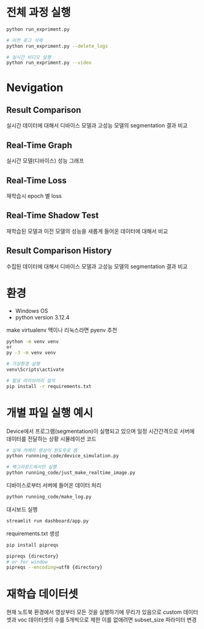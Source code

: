 # 전체 과정 실행
```bash
python run_expriment.py

# 이전 로그 삭제
python run_expriment.py --delete_logs

# 실시간 비디오 실행
python run_expriment.py --video
```

# Nevigation
## Result Comparison
실시간 데이터에 대해서 디바이스 모델과 고성능 모델의 segmentation 결과 비교

## Real-Time Graph
실시간 모델(디바이스) 성능 그래프

## Real-Time Loss
재학습시 epoch 별 loss

## Real-Time Shadow Test
재학습된 모델과 이전 모델의 성능을 새롭게 들어온 데이터에 대해서 비교

## Result Comparison History
수집된 데이터에 대해서 디바이스 모델과 고성능 모델의 segmentation 결과 비교 


# 환경
- Windows OS
- python version 3.12.4

make virtualenv 맥이나 리눅스라면 pyenv 추천

```bash
python -m venv venv
or 
py -3 -m venv venv
```

```bash
# 가상환경 실행
venv\Scripts\activate

# 필요 라이브러리 설치
pip install -r requirements.txt
```

# 개별 파일 실행 예시

Device에서 프로그램(segmentation)이 실행되고 있으며 일정 시간간격으로 서버에 데이터를 전달하는 상황 시뮬레이션 코드
```bash
# 실제 카메라 영상이 윈도우로 뜸
python runnning_code/device_simulation.py 

# 백그라운드에서만 실행
python running_code/just_make_realtime_image.py 
```

디바이스로부터 서버에 들어온 데이터 처리
```bash
python running_code/make_log.py
```

대시보드 실행
```bash
streamlit run dashboard/app.py
```

requirements.txt 생성
```bash
pip install pipreqs

pipreqs {directory}
# or for window
pipreqs --encoding=utf8 {directory}
```

# 재학습 데이터셋
현재 노트북 환경에서 영상부터 모든 것을 실행하기에 무리가 있음으로 custom 데이터셋과 voc 데이터셋의 수를 5개씩으로 제한
이를 없애려면 subset_size 파라미터 변경

